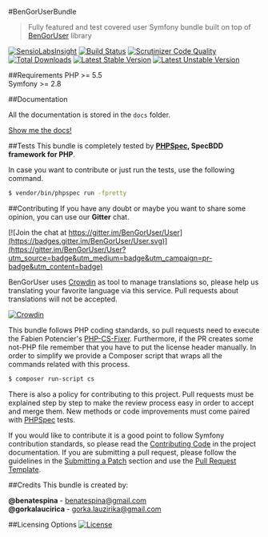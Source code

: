 #BenGorUserBundle
> Fully featured and test covered user Symfony bundle built on top of [BenGorUser][6] library

[![SensioLabsInsight](https://insight.sensiolabs.com/projects/5a2ac745-59f8-47b9-806a-6d1f4f9c96a6/mini.png)](https://insight.sensiolabs.com/projects/5a2ac745-59f8-47b9-806a-6d1f4f9c96a6)
[![Build Status](https://travis-ci.org/BenGorUser/UserBundle.svg?branch=master)](https://travis-ci.org/BenGorUser/UserBundle)
[![Scrutinizer Code Quality](https://scrutinizer-ci.com/g/BenGorUser/UserBundle/badges/quality-score.png?b=master)](https://scrutinizer-ci.com/g/BenGorUser/UserBundle/?branch=master)
[![Total Downloads](https://poser.pugx.org/bengor-user/user-bundle/downloads)](https://packagist.org/packages/bengor-user/user-bundle)
[![Latest Stable Version](https://poser.pugx.org/bengor-user/user-bundle/v/stable.svg)](https://packagist.org/packages/bengor-user/user-bundle)
[![Latest Unstable Version](https://poser.pugx.org/bengor-user/user-bundle/v/unstable.svg)](https://packagist.org/packages/bengor-user/user-bundle)

##Requirements
PHP >= 5.5</br>
Symfony >= 2.8 

##Documentation

All the documentation is stored in the `docs` folder.

[Show me the docs!](docs/index.md)

##Tests
This bundle is completely tested by **[PHPSpec][1], SpecBDD framework for PHP**.

In case you want to contribute or just run the tests, use the following command.
```bash
$ vendor/bin/phpspec run -fpretty
```

##Contributing
If you have any doubt or maybe you want to share some opinion, you can use our **Gitter** chat.

[![Join the chat at https://gitter.im/BenGorUser/User](https://badges.gitter.im/BenGorUser/User.svg)](https://gitter.im/BenGorUser/User?utm_source=badge&utm_medium=badge&utm_campaign=pr-badge&utm_content=badge)

BenGorUser uses [Crowdin][8] as tool to manage translations so, please help us translating your favorite language
via this service. Pull requests about translations will not be accepted.

[![Crowdin](https://d322cqt584bo4o.cloudfront.net/bengoruser/localized.svg)](https://crowdin.com/project/bengoruser)

This bundle follows PHP coding standards, so pull requests need to execute the Fabien Potencier's [PHP-CS-Fixer][5].
Furthermore, if the PR creates some not-PHP file remember that you have to put the license header manually. In order
to simplify we provide a Composer script that wraps all the commands related with this process.
```bash
$ composer run-script cs
```

There is also a policy for contributing to this project. Pull requests must be explained step by step to make the
review process easy in order to accept and merge them. New methods or code improvements must come paired with
[PHPSpec][1] tests.

If you would like to contribute it is a good point to follow Symfony contribution standards, so please read the
[Contributing Code][2] in the project documentation. If you are submitting a pull request, please follow the guidelines
in the [Submitting a Patch][3] section and use the [Pull Request Template][4].

##Credits
This bundle is created by:
>
**@benatespina** - [benatespina@gmail.com](mailto:benatespina@gmail.com)<br>
**@gorkalaucirica** - [gorka.lauzirika@gmail.com](mailto:gorka.lauzirika@gmail.com)

##Licensing Options
[![License](https://poser.pugx.org/bengor-user/user-bundle/license.svg)](https://github.com/BenGorUser/UserBundle/blob/master/LICENSE)

[1]: http://www.phpspec.net/
[2]: http://symfony.com/doc/current/contributing/code/index.html
[3]: http://symfony.com/doc/current/contributing/code/patches.html#check-list
[4]: http://symfony.com/doc/current/contributing/code/patches.html#make-a-pull-request
[5]: http://cs.sensiolabs.org/
[6]: https://github.com/BenGorUser/User
[7]: http://getcomposer.org
[8]: https://crowdin.com/
